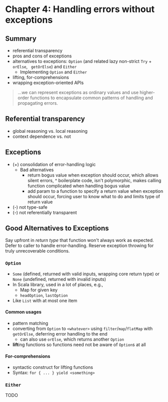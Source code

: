 # Chapter 4: Handling errors without exceptions

## Summary

- referential transparency
- pros and cons of exceptions
- alternatives to exceptions: `Option` (and related lazy non-strict `Try` + `orElse`, `
getOrElse`) and `Either`
  - Implementing `Option` and `Either`
- lifting, for-comprehensions
- wrapping exception-oriented APIs 

> ...we can represent exceptions as ordinary values and use higher-order functions to 
> encapsulate common patterns of handling and propagating errors. 


## Referential transparency

- global reasoning vs. local reasoning
- context dependence vs. not
  
## Exceptions

- (+) consolidation of error-handling logic 
  - Bad alternatives
    - return bogus value when exception should occur, which allows silent errors, 
    ^ boilerplate code, isn't polymorphic, makes calling function complicated when 
    handling bogus value
    - add param to a function to specify a return value when exception should occur, 
    forcing user to know what to do and limits type of return value
- (-) not type-safe
- (-) not referentially transparent

## Good Alternatives to Exceptions

Say upfront in *return type* that function won't always work as expected. 
Defer to caller to handle error-handling. Reserve exception throwing for truly unrecoverable
conditions.

### `Option`

- `Some` (defined, returned with valid inputs, wrapping core return type) 
or `None` (undefined, returned with invalid inputs)
- In Scala library, used in a lot of places, e.g.,
  - Map for given key
  - `headOption`, `lastOption`
- Like `List` with at most one item

#### Common usages

- pattern matching
- converting from `Option` to `<whatever>` using `filter`/`map`/`flatMap` with `getOrElse`, 
deferring error handling to the end
  - can also use `orElse`, which returns another `Option`
- **lift**ing functions so functions need not be aware of `Option`s at all
  
#### For-comprehensions

- syntactic construct for lifting functions
- Syntax: `for { ... } yield <something>`

### `Either`

TODO

